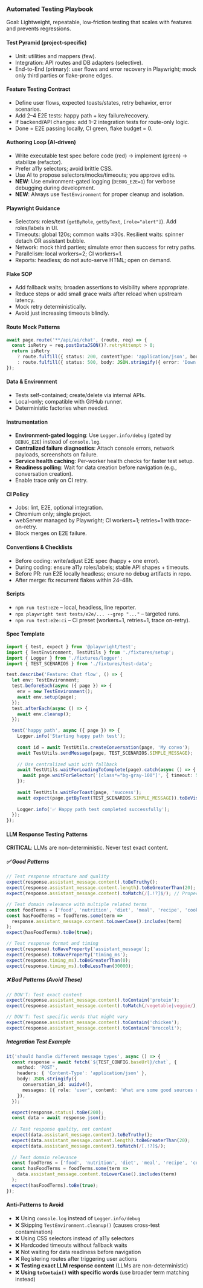 ### Automated Testing Playbook

Goal: Lightweight, repeatable, low‑friction testing that scales with features and prevents regressions.

#### Test Pyramid (project-specific)
- Unit: utilities and mappers (few).
- Integration: API routes and DB adapters (selective).
- End-to-End (primary): user flows and error recovery in Playwright; mock only third parties or flake-prone edges.

#### Feature Testing Contract
- Define user flows, expected toasts/states, retry behavior, error scenarios.
- Add 2–4 E2E tests: happy path + key failure/recovery.
- If backend/API changes: add 1–2 integration tests for route-only logic.
- Done = E2E passing locally, CI green, flake budget = 0.

#### Authoring Loop (AI-driven)
- Write executable test spec before code (red) → implement (green) → stabilize (refactor).
- Prefer a11y selectors; avoid brittle CSS.
- Use AI to propose selectors/mocks/timeouts; you approve edits.
- **NEW**: Use environment-gated logging (`DEBUG_E2E=1`) for verbose debugging during development.
- **NEW**: Always use `TestEnvironment` for proper cleanup and isolation.

#### Playwright Guidance
- Selectors: roles/text (`getByRole`, `getByText`, `[role="alert"]`). Add roles/labels in UI.
- Timeouts: global 120s; common waits ≤30s. Resilient waits: spinner detach OR assistant bubble.
- Network: mock third parties; simulate error then success for retry paths.
- Parallelism: local workers=2; CI workers=1.
- Reports: headless; do not auto-serve HTML; open on demand.

#### Flake SOP
- Add fallback waits; broaden assertions to visibility where appropriate.
- Reduce steps or add small grace waits after reload when upstream latency.
- Mock retry deterministically.
- Avoid just increasing timeouts blindly.

#### Route Mock Patterns
```ts
await page.route('**/api/ai/chat', (route, req) => {
  const isRetry = req.postDataJSON()?.retryAttempt > 0;
  return isRetry
    ? route.fulfill({ status: 200, contentType: 'application/json', body: JSON.stringify({ content: 'OK', model: 'openai/gpt-5-nano' }) })
    : route.fulfill({ status: 500, body: JSON.stringify({ error: 'Down' }) });
});
```

#### Data & Environment
- Tests self-contained; create/delete via internal APIs.
- Local-only; compatible with GitHub runner.
- Deterministic factories when needed.

#### Instrumentation
- **Environment-gated logging**: Use `Logger.info/debug` (gated by `DEBUG_E2E`) instead of `console.log`.
- **Centralized failure diagnostics**: Attach console errors, network payloads, screenshots on failure.
- **Service health caching**: Per-worker health checks for faster test setup.
- **Readiness polling**: Wait for data creation before navigation (e.g., conversation creation).
- Enable trace only on CI retry.

#### CI Policy
- Jobs: lint, E2E, optional integration.
- Chromium only; single project.
- webServer managed by Playwright; CI workers=1; retries=1 with trace-on-retry.
- Block merges on E2E failure.

#### Conventions & Checklists
- Before coding: write/adjust E2E spec (happy + one error).
- During coding: ensure a11y roles/labels; stable API shapes + timeouts.
- Before PR: run E2E locally headless; ensure no debug artifacts in repo.
- After merge: fix recurrent flakes within 24–48h.

#### Scripts
- `npm run test:e2e` – local, headless, line reporter.
- `npx playwright test tests/e2e/... --grep "..."` – targeted runs.
- `npm run test:e2e:ci` – CI preset (workers=1, retries=1, trace on-retry).

#### Spec Template
```ts
import { test, expect } from '@playwright/test';
import { TestEnvironment, TestUtils } from './fixtures/setup';
import { Logger } from './fixtures/logger';
import { TEST_SCENARIOS } from './fixtures/test-data';

test.describe('Feature: Chat flow', () => {
  let env: TestEnvironment;
  test.beforeEach(async ({ page }) => { 
    env = new TestEnvironment(); 
    await env.setup(page); 
  });
  test.afterEach(async () => { 
    await env.cleanup(); 
  });

  test('happy path', async ({ page }) => {
    Logger.info('Starting happy path test');
    
    const id = await TestUtils.createConversation(page, 'My convo');
    await TestUtils.sendMessage(page, TEST_SCENARIOS.SIMPLE_MESSAGE);
    
    // Use centralized wait with fallback
    await TestUtils.waitForLoadingToComplete(page).catch(async () => {
      await page.waitForSelector('[class*="bg-gray-100"]', { timeout: 5000 });
    });
    
    await TestUtils.waitForToast(page, 'success');
    await expect(page.getByText(TEST_SCENARIOS.SIMPLE_MESSAGE)).toBeVisible();
    
    Logger.info('✅ Happy path test completed successfully');
  });
});
```

#### LLM Response Testing Patterns
**CRITICAL**: LLMs are non-deterministic. Never test exact content.

##### ✅ Good Patterns
```ts
// Test response structure and quality
expect(response.assistant_message.content).toBeTruthy();
expect(response.assistant_message.content.length).toBeGreaterThan(20);
expect(response.assistant_message.content).toMatch(/[.!?]$/); // Proper sentence ending

// Test domain relevance with multiple related terms
const foodTerms = ['food', 'nutrition', 'diet', 'meal', 'recipe', 'cooking', 'healthy', 'eat', 'ingredient'];
const hasFoodTerms = foodTerms.some(term => 
  response.assistant_message.content.toLowerCase().includes(term)
);
expect(hasFoodTerms).toBe(true);

// Test response format and timing
expect(response).toHaveProperty('assistant_message');
expect(response).toHaveProperty('timing_ms');
expect(response.timing_ms).toBeGreaterThan(0);
expect(response.timing_ms).toBeLessThan(30000);
```

##### ❌ Bad Patterns (Avoid These)
```ts
// DON'T: Test exact content
expect(response.assistant_message.content).toContain('protein');
expect(response.assistant_message.content).toMatch(/vegetable|veggie/);

// DON'T: Test specific words that might vary
expect(response.assistant_message.content).toContain('chicken');
expect(response.assistant_message.content).toContain('broccoli');
```

##### Integration Test Example
```ts
it('should handle different message types', async () => {
  const response = await fetch(`${TEST_CONFIG.baseUrl}/chat`, {
    method: 'POST',
    headers: { 'Content-Type': 'application/json' },
    body: JSON.stringify({
      conversation_id: uuidv4(),
      messages: [{ role: 'user', content: 'What are some good sources of plant protein?' }]
    }),
  });

  expect(response.status).toBe(200);
  const data = await response.json();
  
  // Test response quality, not content
  expect(data.assistant_message.content).toBeTruthy();
  expect(data.assistant_message.content.length).toBeGreaterThan(20);
  expect(data.assistant_message.content).toMatch(/[.!?]$/);
  
  // Test domain relevance
  const foodTerms = ['food', 'nutrition', 'diet', 'meal', 'recipe', 'cooking', 'healthy', 'eat', 'ingredient'];
  const hasFoodTerms = foodTerms.some(term => 
    data.assistant_message.content.toLowerCase().includes(term)
  );
  expect(hasFoodTerms).toBe(true);
});
```

#### Anti-Patterns to Avoid
- ❌ Using `console.log` instead of `Logger.info/debug`
- ❌ Skipping `TestEnvironment.cleanup()` (causes cross-test contamination)
- ❌ Using CSS selectors instead of a11y selectors
- ❌ Hardcoded timeouts without fallback waits
- ❌ Not waiting for data readiness before navigation
- ❌ Registering routes after triggering user actions
- ❌ **Testing exact LLM response content** (LLMs are non-deterministic)
- ❌ **Using `toContain()` with specific words** (use broader term matching instead)
